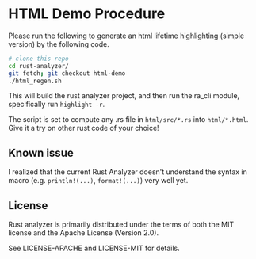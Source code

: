 # HTML Demo Procedure

Please run the following to generate an html lifetime highlighting (simple
version) by the following code.

```bash
# clone this repo
cd rust-analyzer/
git fetch; git checkout html-demo
./html_regen.sh
```
This will build the rust analyzer project, and then run the ra_cli module,
specifically run `highlight -r`.

The script is set to compute any .rs file in `html/src/*.rs` into 
`html/*.html`. Give it a try on other rust code of your choice!

## Known issue

I realized that the current Rust Analyzer doesn't understand the syntax
in macro (e.g. `println!(...)`, `format!(...)`) very well yet. 

## License

Rust analyzer is primarily distributed under the terms of both the MIT
license and the Apache License (Version 2.0).

See LICENSE-APACHE and LICENSE-MIT for details.
